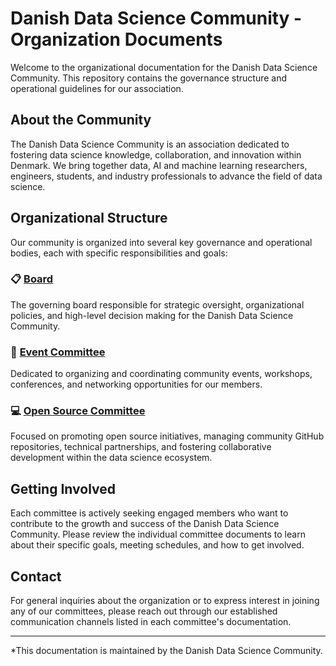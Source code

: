 # Danish Data Science Community - Organization Documents

Welcome to the organizational documentation for the Danish Data Science Community. This repository contains the governance structure and operational guidelines for our association.

## About the Community

The Danish Data Science Community is an association dedicated to fostering data science knowledge, collaboration, and innovation within Denmark. We bring together data, AI and machine learning researchers, engineers, students, and industry professionals to advance the field of data science.

## Organizational Structure

Our community is organized into several key governance and operational bodies, each with specific responsibilities and goals:

### 📋 [Board](./board.md)
The governing board responsible for strategic oversight, organizational policies, and high-level decision making for the Danish Data Science Community.

### 🚀 [Event Committee](./event.md)
Dedicated to organizing and coordinating community events, workshops, conferences, and networking opportunities for our members.

### 💻 [Open Source Committee](./open-source.md)
Focused on promoting open source initiatives, managing community GitHub repositories, technical partnerships, and fostering collaborative development within the data science ecosystem.

## Getting Involved

Each committee is actively seeking engaged members who want to contribute to the growth and success of the Danish Data Science Community. Please review the individual committee documents to learn about their specific goals, meeting schedules, and how to get involved.

## Contact

For general inquiries about the organization or to express interest in joining any of our committees, please reach out through our established communication channels listed in each committee's documentation.

---

*This documentation is maintained by the Danish Data Science Community.
